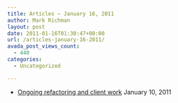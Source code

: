 ```yaml
---
title: Articles – January 16, 2011
author: Mark Richman
layout: post
date: 2011-01-16T01:30:47+00:00
url: /articles-january-16-2011/
avada_post_views_count:
  - 440
categories:
  - Uncategorized

---
```

  * [Ongoing refactoring and client work][1]
January 10, 2011 </ul>

 [1]: http://feedproxy.google.com/~r/GiantRobotsSmashingIntoOtherGiantRobots/~3/LnVqYAOoGFo/2685998010